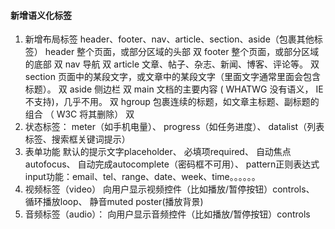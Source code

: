 #### 新增语义化标签
1. 新增布局标签   header、footer、nav、article、section、aside（包裹其他标签）
    header 整个页面，或部分区域的头部 双
    footer 整个页面，或部分区域的底部 双
    nav 导航 双
    article 文章、帖子、杂志、新闻、博客、评论等。 双
    section
    页面中的某段文字，或文章中的某段文字（里面文字通常里面会包含标题）。 双
    aside 侧边栏 双
    main 文档的主要内容 ( WHATWG 没有语义， IE 不支持)，几乎不用。 双
    hgroup 包裹连续的标题，如文章主标题、副标题的组合 （ W3C 将其删除） 双
2. 状态标签：
   meter（如手机电量）、
   progress（如任务进度）、
   datalist（列表标签、搜索框关键词提示）
3. 表单功能
   默认的提示文字placeholder、
   必填项required、
   自动焦点autofocus、
   自动完成autocomplete（密码框不可用）、
   pattern正则表达式
   input功能：email、tel、range、date、week、time。。。。。。
4. 视频标签（video）
     向用户显示视频控件（比如播放/暂停按钮）controls、
     循环播放loop、
     静音muted
     poster(播放背景)
5. 音频标签（audio）：
   向用户显示音频控件（比如播放/暂停按钮）controls